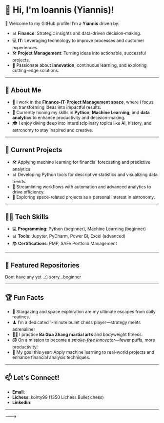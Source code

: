 # 👋 Hi, I'm Ioannis (Yiannis)!

🌟 Welcome to my GitHub profile! I’m a **Yiannis** driven by:
- 📊 **Finance**: Strategic insights and data-driven decision-making.
- 💻 **IT**: Leveraging technology to improve processes and customer experiences.
- 🛠️ **Project Management**: Turning ideas into actionable, successful projects.
- 🌟 Passionate about **innovation**, continuous learning, and exploring cutting-edge solutions.

---

## 🌟 About Me
- 💼 I work in the **Finance-IT-Project Management space**, where I focus on transforming ideas into impactful results.
- 🧠 Currently honing my skills in **Python**, **Machine Learning**, and **data analytics** to enhance productivity and decision-making.
- 🎓 I enjoy diving deep into interdisciplinary topics like AI, history, and astronomy to stay inspired and creative.

---

## 🚀 Current Projects
- 🛠️ Applying machine learning for financial forecasting and predictive analytics.
- 📊 Developing Python tools for descriptive statistics and visualizing data trends.
- 🎯 Streamlining workflows with automation and advanced analytics to drive efficiency.
- 🌌 Exploring space-related projects as a personal interest in astronomy.

---

## 🧑‍💻 Tech Skills
- 💻 **Programming**: Python (beginner), Machine Learning (beginner)
- 📊 **Tools**: Jupyter, PyCharm, Power BI, Excel (advanced)
- 📚 **Certifications**: PMP, SAFe Portfolio Management

---

## 📂 Featured Repositories
Dont have any yet ..:) sorry...beginner

---

## 🏆 Fun Facts
- 🌌 Stargazing and space exploration are my ultimate escapes from daily routines.
- ♟️ I’m a dedicated 1-minute bullet chess player—strategy meets adrenaline!
- 🏋️‍♂️ I practice **Ba Gua Zhang martial arts** and bodyweight fitness.
- 🚭 On a mission to become a *smoke-free innovator*—fewer puffs, more productivity!
- 🎯 My goal this year: Apply machine learning to real-world projects and enhance financial analysis techniques.

---

## 📫 Let's Connect!
- **Email**:
- **Lichess**: kolrty99 (1350 Lichess Bullet chess)
- **Linkedin**: 

---

--->
